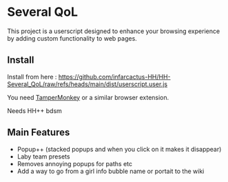 # Several QoL

This project is a userscript designed to enhance your browsing experience by adding custom functionality to web pages. 

## Install  
Install from here : https://github.com/infarcactus-HH/HH-Several_QoL/raw/refs/heads/main/dist/userscript.user.js

You need [TamperMonkey](https://www.tampermonkey.net) or a similar browser extension.  

Needs HH++ bdsm

## Main Features
- Popup++ (stacked popups and when you click on it makes it disappear)
- Laby team presets
- Removes annoying popups for paths etc
- Add a way to go from a girl info bubble name or portait to the wiki